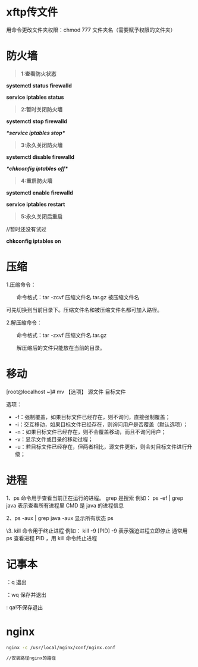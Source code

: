 # xftp传文件

用命令更改文件夹权限：chmod 777 文件夹名（需要赋予权限的文件夹）

# 防火墙

>  **1:查看防火状态**

**systemctl status firewalld**

**service  iptables status**

>  **2:暂时关闭防火墙**

**systemctl stop firewalld**

***\*service  iptables stop\****

>  **3:永久关闭防火墙**

**systemctl disable firewalld**

***\*chkconfig iptables off\****

>  **4:重启防火墙**

**systemctl enable firewalld**

**service iptables restart** 

> **5:永久关闭后重启**

//暂时还没有试过

**chkconfig iptables on**





# 压缩

1.压缩命令：

　　命令格式：tar -zcvf  压缩文件名.tar.gz  被压缩文件名

   可先切换到当前目录下。压缩文件名和被压缩文件名都可加入路径。

 

2.解压缩命令：

　　命令格式：tar -zxvf  压缩文件名.tar.gz

　　解压缩后的文件只能放在当前的目录。

# 移动

[root@localhost ~]# mv 【选项】 源文件 目标文件

选项：

- -f：强制覆盖，如果目标文件已经存在，则不询问，直接强制覆盖；
- -i：交互移动，如果目标文件已经存在，则询问用户是否覆盖（默认选项）；
- -n：如果目标文件已经存在，则不会覆盖移动，而且不询问用户；
- -v：显示文件或目录的移动过程；
- -u：若目标文件已经存在，但两者相比，源文件更新，则会对目标文件进行升级；



# 进程

1、ps 命令用于查看当前正在运行的进程。
grep 是搜索
例如： ps -ef | grep java
表示查看所有进程里 CMD 是 java 的进程信息

2、ps -aux | grep java
-aux 显示所有状态
ps



\3. kill 命令用于终止进程
例如： kill -9 [PID]
-9 表示强迫进程立即停止
通常用 ps 查看进程 PID ，用 kill 命令终止进程



# 记事本

：q   退出

：wq   保存并退出

: qa!不保存退出

# nginx

```bash
nginx -c /usr/local/nginx/conf/nginx.conf

//安装路径nginx的路径
```


